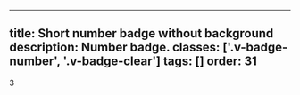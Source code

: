 <!--
 *              © 2025 Visa
 *
 * Licensed under the Apache License, Version 2.0 (the "License");
 * you may not use this file except in compliance with the License.
 * You may obtain a copy of the License at
 *
 *         http://www.apache.org/licenses/LICENSE-2.0
 *
 * Unless required by applicable law or agreed to in writing, software
 * distributed under the License is distributed on an "AS IS" BASIS,
 * WITHOUT WARRANTIES OR CONDITIONS OF ANY KIND, either express or implied.
 * See the License for the specific language governing permissions and
 * limitations under the License.
 *
 -->
---
title: Short number badge without background
description: Number badge.
classes: ['.v-badge-number', '.v-badge-clear']
tags: []
order: 31
---

<div class="v-badge v-badge-number v-badge-clear v-typography-label-active">
  3
</div>

